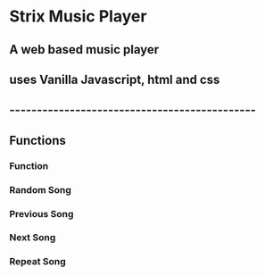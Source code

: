# Strix Music Player

## A web based music player

## uses Vanilla Javascript, html and css
## ---------------------------------------------
## Functions
### Function
### Random Song
### Previous Song
### Next Song
### Repeat Song